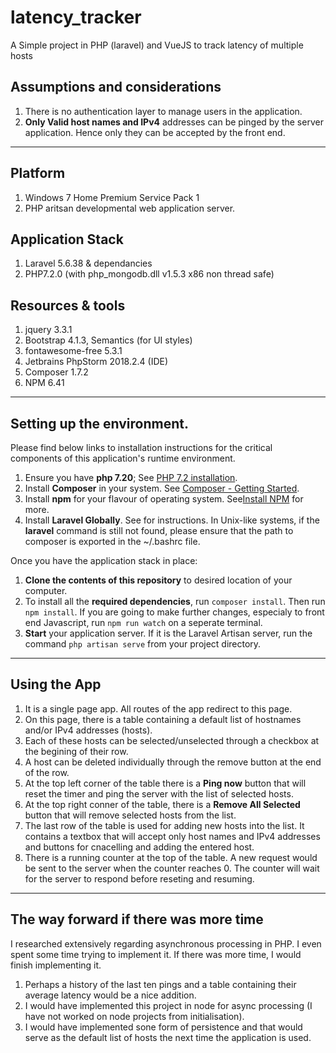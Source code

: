 # latency_tracker
A Simple project in PHP (laravel) and VueJS to track latency of multiple hosts

## Assumptions and considerations
1. There is no authentication layer to manage users in the application.
2. **Only Valid host names and IPv4** addresses can be pinged by the server application. Hence only they can be accepted by the front end.

---

## Platform
1. Windows 7 Home Premium Service Pack 1
2. PHP aritsan developmental web application server.

## Application Stack
1. Laravel 5.6.38 & dependancies
2. PHP7.2.0 (with php_mongodb.dll v1.5.3 x86 non thread safe)

## Resources & tools
1. jquery 3.3.1
2. Bootstrap 4.1.3, Semantics (for UI styles)
3. fontawesome-free 5.3.1
4. Jetbrains PhpStorm 2018.2.4 (IDE)
5. Composer 1.7.2
6. NPM 6.41

---

## Setting up the environment.
Please find below links to installation instructions for the critical components of this application's runtime environment.

1. Ensure you have **php 7.20**; See [PHP 7.2 installation](http://php.net/manual/en/install.php).
2. Install **Composer** in your system. See [Composer - Getting Started](https://getcomposer.org/doc/00-intro.md).
3. Install **npm** for your flavour of operating system. See[Install NPM](https://www.npmjs.com/get-npm) for more.
4. Install **Laravel Globally**. See [](https://laravel.com/docs/5.7/installation) for instructions. In Unix-like systems, if the **laravel** command is still not found, please ensure that the path to composer is exported in the ~/.bashrc file.

Once you have the application stack in place:

1. **Clone the contents of this repository** to desired location of your computer.
2. To install all the **required dependencies**, run ``composer install``. Then run ``npm install``. If you are going to make further changes, especialy to front end Javascript, run ``npm run watch`` on a seperate terminal.
3. **Start** your application server. If it is the Laravel Artisan server, run the command ``php artisan serve`` from your project directory.

---

## Using the App
1. It is a single page app. All routes of the app redirect to this page.
2. On this page, there is a table containing a default list of hostnames and/or IPv4 addresses (hosts).
3. Each of these hosts can be selected/unselected through a checkbox at the begining of their row.
4. A host can be deleted individually through the remove button at the end of the row.
5. At the top left corner of the table there is a **Ping now** button that will reset the timer and ping the server with the list of selected hosts.
6. At the top right conner of the table, there is a **Remove All Selected** button that will remove selected hosts from the list.
7. The last row of the table is used for adding new hosts into the list. It contains a textbox that will accept only host names and IPv4 addresses and buttons for cnacelling and adding the entered host.
8. There is a running counter at the top of the table. A new request would be sent to the server when the counter reaches 0. The counter will wait for the server to respond before reseting and resuming.

---

## The way forward if there was more time
I researched extensively regarding asynchronous processing in PHP. I even spent some time trying to implement it. If there was more time, I would finish implementing it.
1. Perhaps a history of the last ten pings and a table containing their average latency would be a nice addition.
2. I would have implemented this project in node for async processing (I have not worked on node projects from initialisation).
3. I would have implemented sone form of persistence and that would serve as the default list of hosts the next time the application is used.
